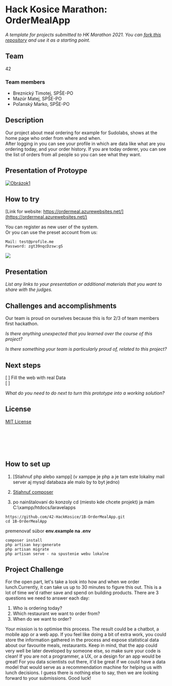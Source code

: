 
# Hack Kosice Marathon: OrderMealApp

*A template for projects submitted to HK Marathon 2021. You can [fork this repository](https://docs.github.com/en/github/getting-started-with-github/fork-a-repo) and use it as a starting point.*

## Team

42

### Team members

- Breznický Timotej, SPŠE-PO
- Mazúr Matej, SPŠE-PO
- Poľanský Marko, SPŠE-PO

## Description

Our project about meal ordering for example for Sudolabs, shows at the home page who order from where and when.  
After logging in you can see your profile in which are data like what are you ordering today, and your order history. If you are today orderer, you can see the list of orders from all people so you can see what they want.

## Presentation of Protoype

[![Obrázok1](https://user-images.githubusercontent.com/41269745/114224997-199d6900-9972-11eb-81e4-a4f3dd65ea29.png)](https://youtu.be/064sRkHrSnY)

## How to try

[Link for website: https://ordermeal.azurewebsites.net/](https://ordermeal.azurewebsites.net/)

You can register as new user of the system.  
Or you can use the preset account from us:
```
Mail: test@profile.me
Password: zgt39nqcDzsw:gS
```

![](https://mazur.blob.core.windows.net/obrazky/Screenshot%202021-04-09%20160304.png?sp=rl&st=2021-04-09T13:50:44Z&se=2092-12-10T13:50:00Z&sv=2020-02-10&sr=b&sig=UX5GOhtkkZIMzvjg55C4rEVm1FPFm4Af51mzRNcxm%2FY%3D)

## Presentation

*List any links to your presentation or additional materials that you want to share with the judges.*

## Challenges and accomplishments

Our team is proud on ourselves because this is for 2/3 of team members first hackathon.

*Is there anything unexpected that you learned over the course of this project?*

*Is there something your team is particularly proud of, related to this project?*

## Next steps

[ ] Fill the web with real Data  
[ ] 

*What do you need to do next to turn this prototype into a working solution?*

## License

[MIT License](https://github.com/42-HackKosice/1B-OrderMealApp/blob/main/LICENSE)



</br>  
</br>  
</br>  
</br>  

## How to set up
1. [Stiahnuť php alebo xampp] (v xamppe je php a je tam este lokalny mail server aj mysql databaza ale malo by to byt jedno)
2. [Stiahnuť composer](https://getcomposer.org/)

3. po nainštalovaní do konzoly cd (miesto kde chcete projekt) ja mám C:\xampp/htdocs/laravelapps
```
https://github.com/42-HackKosice/1B-OrderMealApp.git
cd 1B-OrderMealApp
```
premenovať súbor **env.example na .env**
```
composer install
php artisan key:generate
php artisan migrate
php artisan serve - na spustenie webu lokalne 
```
 
 ## Project Challenge

For the open part, let's take a look into how and when we order lunch.Currently, it can take us up to 30 minutes to figure this out. This is a lot of time we'd rather save and spend on building products.
There are 3 questions we need to answer each day:
1. Who is ordering today?
2. Which restaurant we want to order from?
3. When do we want to order?  

Your mission is to optimise this process.  The result could be a chatbot, a mobile app or a web app. If you feel like doing a bit of extra work, you could store the information gathered in the process and expose statistical data about our favourite meals, restaurants.
Keep in mind, that the app could very well be later developed by someone else, so make sure your code is clean!
If you are not a programmer, a UX, or a design for an app would be great!
For you data scientists out there, it'd be great if we could have a data model that would serve as a recommendation machine for helping us with lunch decisions.
I guess there is nothing else to say, then we are looking forward to your submissions. Good luck!
